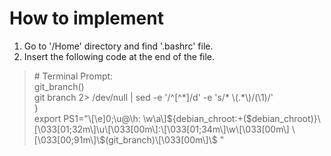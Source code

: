 # How to implement
1) Go to '/Home' directory and find '.bashrc' file.
2) Insert the following code at the end of the file.

> <div># Terminal Prompt:</div>
> <div>git_branch()</div>
> <div><div></div>git branch 2> /dev/null | sed -e '/^[^*]/d' -e 's/* \(.*\)/(\1)/'</div>
> <div>}</div>
> <div>export PS1="\[\e]0;\u@\h: \w\a\]${debian_chroot:+($debian_chroot)}\[\033[01;32m\]\u\[\033[00m\]:\[\033[01;34m\]\w\[\033[00m\] \[\033[00;91m\]\$(git_branch)\[\033[00m\]\$ "</div>
